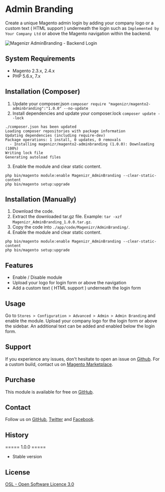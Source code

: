 # Admin Branding
Create a unique Magento admin login by adding your company logo or a custom text ( HTML support ) underneath the login such as `Implemented by Your Company Ltd` or above the Magento navigation within the backend.

![Magenizr AdminBranding - Backend Login](https://images2.imgbox.com/5f/43/XpwjZvRQ_o.png)

## System Requirements
- Magento 2.3.x, 2.4.x
- PHP 5.6.x, 7.x

## Installation (Composer)

1. Update your composer.json `composer require "magenizr/magento2-adminbranding":"1.0.0" --no-update`
2. Install dependencies and update your composer.lock `composer update --lock`

```
./composer.json has been updated
Loading composer repositories with package information
Updating dependencies (including require-dev)              
Package operations: 1 install, 0 updates, 0 removals
  - Installing magenizr/magento2-adminbranding (1.0.0): Downloading (100%)         
Writing lock file
Generating autoload files
```

3. Enable the module and clear static content.

```
php bin/magento module:enable Magenizr_AdminBranding --clear-static-content
php bin/magento setup:upgrade
```

## Installation (Manually)
1. Download the code.
2. Extract the downloaded tar.gz file. Example: `tar -xzf Magenizr_AdminBranding_1.0.0.tar.gz`.
3. Copy the code into `./app/code/Magenizr/AdminBranding/`.
4. Enable the module and clear static content.

```
php bin/magento module:enable Magenizr_AdminBranding --clear-static-content
php bin/magento setup:upgrade
```

## Features
* Enable / Disable module
* Upload your logo for login form or above the navigation
* Add a custom text ( HTML support ) underneath the login form

## Usage
Go to `Stores > Configuration > Advanced > Admin > Admin Branding` and enable the module. Upload your company logo for the login form or above the sidebar. An additional text can be added and enabled below the login form.

## Support
If you experience any issues, don't hesitate to open an issue on [Github](https://github.com/magenizr/Magenizr_AdminBranding/issues). For a custom build, contact us on [Magento Marketplace](https://marketplace.magento.com/partner/magenizr).

## Purchase
This module is available for free on [GitHub](https://github.com/magenizr).

## Contact
Follow us on [GitHub](https://github.com/magenizr), [Twitter](https://twitter.com/magenizr) and [Facebook](https://www.facebook.com/magenizr).

## History
===== 1.0.0 =====
* Stable version

## License
[OSL - Open Software Licence 3.0](https://opensource.org/licenses/osl-3.0.php)
